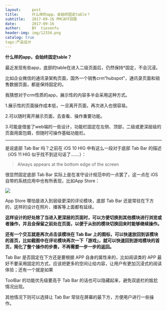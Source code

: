 ```yaml
---
layout:     post   				    
title:      什么样的app，会始终固定table？				 
subtitle:   2017-09-16 PMCAFF回答 
date:       2017-09-16 				
author:     BY 	tiesenfu					
header-img: img/12334.png 	
catalog: true 						
tags:产品设计
---
```


**什么样的app，会始终固定table？**

最近发现有些app，底部的table在进入二级页面后，仍然保持*固定，不会沉浸。

比如企业微信的通讯录架构页面，国外一个销售crm“hubspot”，通讯录页面和销售数据页面，都是保持固定的。

我猜想对于crm性质的app，展示性的内容多半会采用这种方式。

1.展示性的页面操作成本低，一旦离开页面，再次进入也很容易。

2.可以随时离开展示页面，去查看、操作重要功能。

3.可能是借鉴了web端的一些设计，功能栏固定在左侧、顶部，二级或更深层级的页面用面包屑，但随时可操作基础功能栏。


---

是说底部 Tab Bar 吗？之前在 iOS 10 HIG 中有这么一段对于底部 Tab Bar 的描述（iOS 11 HIG 似乎找不到这句话了.......）：

> Always appears at the bottom edge of the screen

很显然固定底部 Tab Bar 实际上是在准守设计规范中的一点罢了，这一点在 iOS 自带的系统应用中也有所表现，比如App Store：

![](http://ww1.sinaimg.cn/large/8a8395f4gy1fmfc6rck1kj21c40um1gi.jpg)

App Store 哪怕是进入到层级更深的评论模块，底部 Tab Bar 还是常驻在下方的，这样的设计在照片、播客等上面都有延续。

**这样设计的好处除了当进入更深层的页面时，可以方便切换到其他模块进行浏览或者操作，并且会保留之前处在页面，以便于从别的模块切换回来时能够继续操作。**

**还有一个交互就是再次点击该模块在 Tab Bar 上的图标，可以快速放回到该模块的首页，比如截图中在评论模块再次一下「游戏」，就可以快速回到游戏模块的首页，简化了整个操作的步奏，不再需要一步一步的返回。**

Tab Bar 是否固定在下方还是要根据 APP 自身的属性来的，比如阅读类的 APP 最好不要采用固定的方式，应该把更多的空间让给内容，让用户有更加沉浸式的阅读体验；还有一个就是如果 

ToolBar 的功能优先级要高于 Tab Bar 的话也可以隐藏起来，避免双底栏的尴尬情况出现。

其他情况下则可以选择让 Tab Bar 常驻在屏幕的最下方，方便用户进行一些操作。

